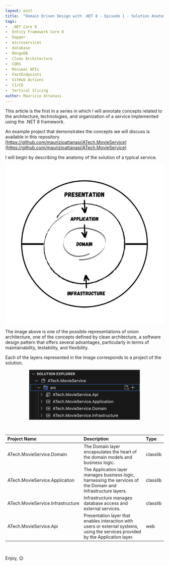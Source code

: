 ```yaml
---
layout: post
title:  "Domain Driven Design with .NET 8 - Episode 1 - Solution Anatomy"
tags:
-  .NET Core 8
-  Entity Framework Core 8
-  Dapper
-  microservices
-  database
-  MongoDB
-  Clean Architecture
-  CQRS
-  Minimal APIs
-  FastEndpoints
-  GitHub Actions
-  CI/CD
-  Vertical Slicing
author: Maurizio Attanasi
---
```


This article is the first in a series in which I will annotate concepts related to the architecture, technologies, and organization of a service implemented using the .NET 8 framework.

An example project that demonstrates the concepts we will discuss is available in this repository [https://github.com/maurizioattanasi/ATech.MovieService](https://github.com/maurizioattanasi/ATech.MovieService)

I will begin by describing the anatomy of the solution of a typical service.

<p align='center'>
  <img src='/assets/images/ddd-service-net-8/onion-architecture.jpeg' alt='onion-architecture' style="max-width:100%">
</p>

The image above is one of the possible representations of onion architecture, one of the concepts defined by clean architecture, a software design pattern that offers several advantages, particularly in terms of maintainability, testability, and flexibility.

Each of the layers represented in the image corresponds to a project of the solution.

<p align='center'>
    <img src='/assets/images/ddd-service-net-8/solution.png' alt='solution-layout' style="max-width:70%">
</p>
<br>

| Project Name                              | Description                                                                                                                       | Type     |
| :-------------------------------- | :-------------------------------------------------------------------------------------------------------------------------------- | :------- |
| ATech.MovieService.Domain         | The Domain layer encapsulates the heart of the domain models and business logic.                                                         | classlib |
| ATech.MovieService.Application    | The Application layer manages business logic, harnessing the services of the Domain and Infrastructure layers.                    | classlib |
| ATech.MovieService.Infrastructure | Infrastructure manages database access and external services.                                                                     | classlib |
| ATech.MovieService.Api            | Presentation layer that enables interaction with users or external systems, using the services provided by the Application layer. | web      |

<br/>

Enjoy, :wink:
